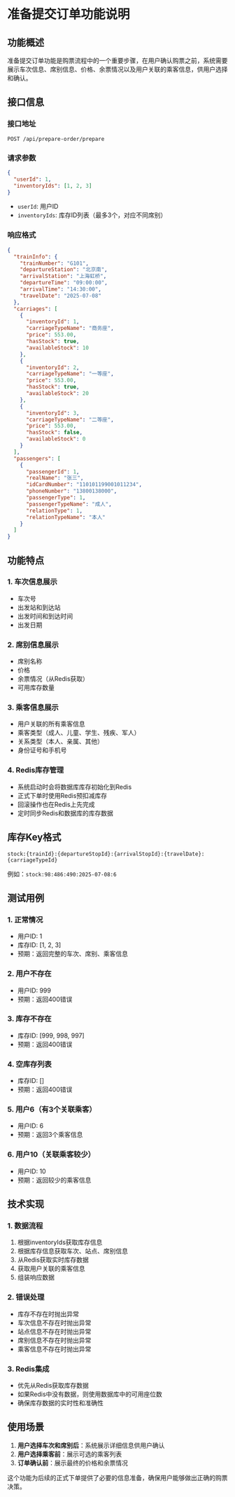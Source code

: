 # 准备提交订单功能说明

## 功能概述

准备提交订单功能是购票流程中的一个重要步骤，在用户确认购票之前，系统需要展示车次信息、席别信息、价格、余票情况以及用户关联的乘客信息，供用户选择和确认。

## 接口信息

### 接口地址
```
POST /api/prepare-order/prepare
```

### 请求参数
```json
{
  "userId": 1,
  "inventoryIds": [1, 2, 3]
}
```

- `userId`: 用户ID
- `inventoryIds`: 库存ID列表（最多3个，对应不同席别）

### 响应格式
```json
{
  "trainInfo": {
    "trainNumber": "G101",
    "departureStation": "北京南",
    "arrivalStation": "上海虹桥",
    "departureTime": "09:00:00",
    "arrivalTime": "14:30:00",
    "travelDate": "2025-07-08"
  },
  "carriages": [
    {
      "inventoryId": 1,
      "carriageTypeName": "商务座",
      "price": 553.00,
      "hasStock": true,
      "availableStock": 10
    },
    {
      "inventoryId": 2,
      "carriageTypeName": "一等座",
      "price": 553.00,
      "hasStock": true,
      "availableStock": 20
    },
    {
      "inventoryId": 3,
      "carriageTypeName": "二等座",
      "price": 553.00,
      "hasStock": false,
      "availableStock": 0
    }
  ],
  "passengers": [
    {
      "passengerId": 1,
      "realName": "张三",
      "idCardNumber": "110101199001011234",
      "phoneNumber": "13800138000",
      "passengerType": 1,
      "passengerTypeName": "成人",
      "relationType": 1,
      "relationTypeName": "本人"
    }
  ]
}
```

## 功能特点

### 1. 车次信息展示
- 车次号
- 出发站和到达站
- 出发时间和到达时间
- 出发日期

### 2. 席别信息展示
- 席别名称
- 价格
- 余票情况（从Redis获取）
- 可用库存数量

### 3. 乘客信息展示
- 用户关联的所有乘客信息
- 乘客类型（成人、儿童、学生、残疾、军人）
- 关系类型（本人、亲属、其他）
- 身份证号和手机号

### 4. Redis库存管理
- 系统启动时会将数据库库存初始化到Redis
- 正式下单时使用Redis预扣减库存
- 回滚操作也在Redis上先完成
- 定时同步Redis和数据库的库存数据

## 库存Key格式
```
stock:{trainId}:{departureStopId}:{arrivalStopId}:{travelDate}:{carriageTypeId}
```

例如：`stock:98:486:490:2025-07-08:6`

## 测试用例

### 1. 正常情况
- 用户ID: 1
- 库存ID: [1, 2, 3]
- 预期：返回完整的车次、席别、乘客信息

### 2. 用户不存在
- 用户ID: 999
- 预期：返回400错误

### 3. 库存不存在
- 库存ID: [999, 998, 997]
- 预期：返回400错误

### 4. 空库存列表
- 库存ID: []
- 预期：返回400错误

### 5. 用户6（有3个关联乘客）
- 用户ID: 6
- 预期：返回3个乘客信息

### 6. 用户10（关联乘客较少）
- 用户ID: 10
- 预期：返回较少的乘客信息

## 技术实现

### 1. 数据流程
1. 根据inventoryIds获取库存信息
2. 根据库存信息获取车次、站点、席别信息
3. 从Redis获取实时库存数据
4. 获取用户关联的乘客信息
5. 组装响应数据

### 2. 错误处理
- 库存不存在时抛出异常
- 车次信息不存在时抛出异常
- 站点信息不存在时抛出异常
- 席别信息不存在时抛出异常
- 乘客信息不存在时抛出异常

### 3. Redis集成
- 优先从Redis获取库存数据
- 如果Redis中没有数据，则使用数据库中的可用座位数
- 确保库存数据的实时性和准确性

## 使用场景

1. **用户选择车次和席别后**：系统展示详细信息供用户确认
2. **用户选择乘客前**：展示可选的乘客列表
3. **订单确认前**：展示最终的价格和余票情况

这个功能为后续的正式下单提供了必要的信息准备，确保用户能够做出正确的购票决策。 